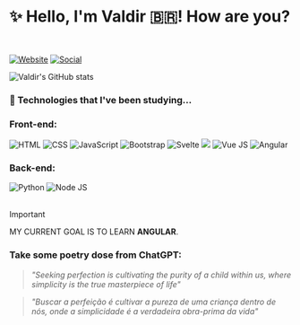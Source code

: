 # ✨ Hello, I'm Valdir 🇧🇷! How are you?
<br>

[![Website](https://img.shields.io/badge/website-000000?style=for-the-badge&logo=About.me&logoColor=white)](https://valdir-amaral.github.io/portfolio) [![Social](https://img.shields.io/badge/LinkedIn-0077B5?style=for-the-badge&logo=linkedin&logoColor=white)](https://www.linkedin.com/in/valdir-amaral/)


  
![Valdir's GitHub stats](https://github-readme-stats.vercel.app/api?username=valdir-amaral&show_icons=true&theme=dracula)
  

### 🎯 Technologies that I've been studying...

### Front-end:

<div>
  <img src="https://img.shields.io/badge/HTML5-E34F26?style=for-the-badge&logo=html5&logoColor=white" alt="HTML">
  <img src="https://img.shields.io/badge/CSS3-1572B6?style=for-the-badge&logo=css3&logoColor=white" alt="CSS">
  <img src="https://img.shields.io/badge/JavaScript-F7DF1E?style=for-the-badge&logo=javascript&logoColor=black" alt="JavaScript">
  <img src="https://img.shields.io/badge/Bootstrap-563D7C?style=for-the-badge&logo=bootstrap&logoColor=white" alt="Bootstrap">
  <img src="https://img.shields.io/badge/Svelte-4A4A55?style=for-the-badge&logo=svelte&logoColor=FF3E00" alt="Svelte">
  <img src="https://img.shields.io/badge/React-20232A?style=for-the-badge&logo=react&logoColor=61DAFB" açt="React">
  <img src="https://img.shields.io/badge/Vue.js-35495E?style=for-the-badge&logo=vue.js&logoColor=4FC08D" alt="Vue JS">
  <img src="https://img.shields.io/badge/Angular-DD0031?style=for-the-badge&logo=angular&logoColor=white" alt="Angular"> 
</div>

### Back-end:
<div>
  <img src="https://img.shields.io/badge/Python-3776AB?style=for-the-badge&logo=python&logoColor=white" alt="Python">
  <img src="https://img.shields.io/badge/Node.js-43853D?style=for-the-badge&logo=node.js&logoColor=white" alt="Node JS">
</div>
<br>
    
> [!IMPORTANT]
> MY CURRENT GOAL IS TO LEARN **ANGULAR**.


### Take some poetry dose from ChatGPT:
> *"Seeking perfection is cultivating the purity of a child within us, where simplicity is the true masterpiece of life"*

> *"Buscar a perfeição é cultivar a pureza de uma criança dentro de nós, onde a simplicidade é a verdadeira obra-prima da vida"*



